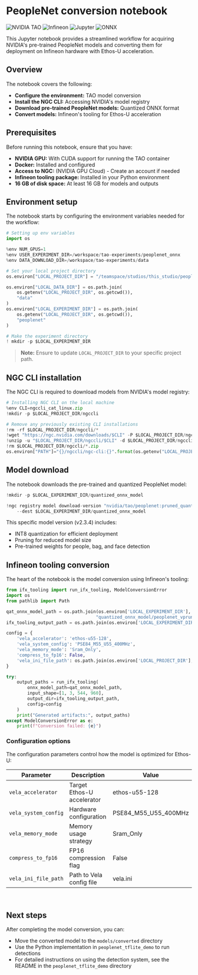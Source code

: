 # PeopleNet conversion notebook

![NVIDIA TAO](https://img.shields.io/badge/NVIDIA-TAO_Toolkit-76B900?style=flat-square&logo=nvidia)
![Infineon](https://img.shields.io/badge/Infineon-Tooling-0058CC?style=flat-square)
![Jupyter](https://img.shields.io/badge/Jupyter-Notebook-F37626?style=flat-square&logo=jupyter)
![ONNX](https://img.shields.io/badge/ONNX-Runtime-005CED?style=flat-square)

This Jupyter notebook provides a streamlined workflow for acquiring NVIDIA's pre-trained PeopleNet models and converting them for deployment on Infineon hardware with Ethos-U acceleration.

## Overview

The notebook covers the following:

- **Configure the environment:** TAO model conversion
- **Install the NGC CLI:** Accessing NVIDIA's model registry
- **Download pre-trained PeopleNet models:** Quantized ONNX format
- **Convert models:** Infineon's tooling for Ethos-U acceleration


## Prerequisites

Before running this notebook, ensure that you have:

- **NVIDIA GPU:** With CUDA support for running the TAO container
- **Docker:** Installed and configured
- **Access to NGC:** (NVIDIA GPU Cloud) - Create an account if needed
- **Infineon tooling package:** Installed in your Python environment
- **16 GB of disk space:** At least 16 GB for models and outputs


## Environment setup

The notebook starts by configuring the environment variables needed for the workflow:

```python
# Setting up env variables
import os

%env NUM_GPUS=1
%env USER_EXPERIMENT_DIR=/workspace/tao-experiments/peoplenet_onnx
%env DATA_DOWNLOAD_DIR=/workspace/tao-experiments/data

# Set your local project directory
os.environ["LOCAL_PROJECT_DIR"] = "/teamspace/studios/this_studio/peoplenet"

os.environ["LOCAL_DATA_DIR"] = os.path.join(
    os.getenv("LOCAL_PROJECT_DIR", os.getcwd()),
    "data"
)
os.environ["LOCAL_EXPERIMENT_DIR"] = os.path.join(
    os.getenv("LOCAL_PROJECT_DIR", os.getcwd()),
    "peoplenet"
)

# Make the experiment directory 
! mkdir -p $LOCAL_EXPERIMENT_DIR
```

> **Note:** Ensure to update `LOCAL_PROJECT_DIR` to your specific project path.


## NGC CLI installation

The NGC CLI is required to download models from NVIDIA's model registry:

```python
# Installing NGC CLI on the local machine
%env CLI=ngccli_cat_linux.zip
!mkdir -p $LOCAL_PROJECT_DIR/ngccli

# Remove any previously existing CLI installations
!rm -rf $LOCAL_PROJECT_DIR/ngccli/*
!wget "https://ngc.nvidia.com/downloads/$CLI" -P $LOCAL_PROJECT_DIR/ngccli
!unzip -u "$LOCAL_PROJECT_DIR/ngccli/$CLI" -d $LOCAL_PROJECT_DIR/ngccli/
!rm $LOCAL_PROJECT_DIR/ngccli/*.zip 
os.environ["PATH"]="{}/ngccli/ngc-cli:{}".format(os.getenv("LOCAL_PROJECT_DIR", ""), os.getenv("PATH", ""))
```

## Model download

The notebook downloads the pre-trained and quantized PeopleNet model:

```python
!mkdir -p $LOCAL_EXPERIMENT_DIR/quantized_onnx_model

!ngc registry model download-version "nvidia/tao/peoplenet:pruned_quantized_decrypted_v2.3.4" \
    --dest $LOCAL_EXPERIMENT_DIR/quantized_onnx_model
```

This specific model version (v2.3.4) includes:
- INT8 quantization for efficient deployment
- Pruning for reduced model size
- Pre-trained weights for people, bag, and face detection


## Infineon tooling conversion

The heart of the notebook is the model conversion using Infineon's tooling:

```python
from ifx_tooling import run_ifx_tooling, ModelConversionError
import os
from pathlib import Path

qat_onnx_model_path = os.path.join(os.environ['LOCAL_EXPERIMENT_DIR'], 
                                  "quantized_onnx_model/peoplenet_vpruned_quantized_decrypted_v2.3.4/resnet34_peoplenet_int8.onnx")
ifx_tooling_output_path = os.path.join(os.environ['LOCAL_EXPERIMENT_DIR'], "ifx_tooling")

config = {
    'vela_accelerator': 'ethos-u55-128',
    'vela_system_config': 'PSE84_M55_U55_400MHz',
    'vela_memory_mode': 'Sram_Only',
    'compress_to_fp16': False,
    'vela_ini_file_path': os.path.join(os.environ['LOCAL_PROJECT_DIR'], "vela.ini")
}

try:
    output_paths = run_ifx_tooling(
        onnx_model_path=qat_onnx_model_path,
        input_shape=[1, 3, 544, 960],
        output_dir=ifx_tooling_output_path,
        config=config
    )
    print("Generated artifacts:", output_paths)
except ModelConversionError as e:
    print(f"Conversion failed: {e}")
```


### Configuration options

The configuration parameters control how the model is optimized for Ethos-U:

Parameter | Description | Value
-----------|-------------|-------
`vela_accelerator` | Target Ethos-U accelerator | ethos-u55-128
`vela_system_config` | Hardware configuration | PSE84_M55_U55_400MHz
`vela_memory_mode` | Memory usage strategy | Sram_Only
`compress_to_fp16` | FP16 compression flag | False
`vela_ini_file_path` | Path to Vela config file | vela.ini

<br>

## Next steps

After completing the model conversion, you can:

- Move the converted model to the `models/converted` directory
- Use the Python implementation in `peoplenet_tflite_demo` to run detections
- For detailed instructions on using the detection system, see the README in the `peoplenet_tflite_demo` directory